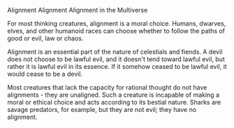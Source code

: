 Alignment
Alignment
Alignment in the Multiverse
    <p>
      For most thinking creatures, alignment is a moral choice. Humans, dwarves, elves, and other humanoid races can choose whether to follow the paths of good or evil, law or chaos.
    </p>
    <p>
      Alignment is an essential part of the nature of celestials and fiends. A devil does not choose to be lawful evil, and it doesn't tend toward lawful evil, but rather it is lawful evil in its essence. If it somehow ceased to be lawful evil, it would cease to be a devil.
    </p>
    <p>
      Most creatures that lack the capacity for rational thought do not have alignments - they are unaligned. Such a creature is incapable of making a moral or ethical choice and acts according to its bestial nature. Sharks are savage predators, for example, but they are not evil; they have no alignment.
    </p>